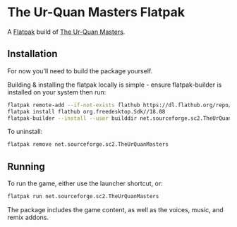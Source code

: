 # The Ur-Quan Masters Flatpak

A [Flatpak](https://flatpak.org/) build of [The Ur-Quan Masters](http://sc2.sourceforge.net/).

## Installation

For now you'll need to build the package yourself.

Building & installing the flatpak locally is simple - ensure flatpak-builder is installed on your system then run:

```bash
flatpak remote-add --if-not-exists flathub https://dl.flathub.org/repo/flathub.flatpakrepo
flatpak install flathub org.freedesktop.Sdk//18.08
flatpak-builder --install --user builddir net.sourceforge.sc2.TheUrQuanMasters.json --force-clean
```

To uninstall:

```bash
flatpak remove net.sourceforge.sc2.TheUrQuanMasters
```

## Running

To run the game, either use the launcher shortcut, or:

```bash
flatpak run net.sourceforge.sc2.TheUrQuanMasters
```

The package includes the game content, as well as the voices, music, and remix addons.
